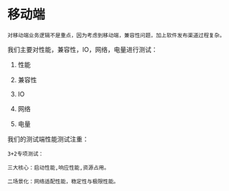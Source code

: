 # 移动端

    对移动端业务逻辑不是重点，因为考虑到移动端，兼容性问题，加上软件发布渠道过程复杂。

 我们主要对性能，兼容性，IO，网络，电量进行测试：

1. 性能

2. 兼容性

3. IO

4. 网络

5. 电量


我们的测试端性能测试注重：

    3+2专项测试：

    三大核心：启动性能,响应性能,资源占用。

    二场景化：网络适配性能，稳定性与极限性能。
